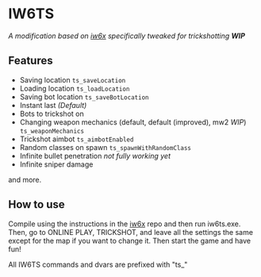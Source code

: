 # IW6TS
*A modification based on [iw6x](https://github.com/XLabsProject/iw6x-client) specifically tweaked for trickshotting*
***WIP***

## Features
* Saving location `ts_saveLocation`
* Loading location `ts_loadLocation`
* Saving bot location `ts_saveBotLocation`
* Instant last *(Default)*
* Bots to trickshot on 
* Changing weapon mechanics (default, default (improved), mw2 *WIP*) `ts_weaponMechanics`
* Trickshot aimbot `ts_aimbotEnabled`
* Random classes on spawn `ts_spawnWithRandomClass`
* Infinite bullet penetration *not fully working yet*
* Infinite sniper damage

and more.

## How to use
Compile using the instructions in the [iw6x](https://github.com/XLabsProject/iw6x-client) repo and then run iw6ts.exe.
Then, go to ONLINE PLAY, TRICKSHOT, and leave all the settings the same except for the map if you want to change it. Then start the game and have fun!

All IW6TS commands and dvars are prefixed with "ts_"
